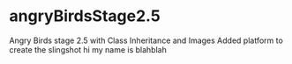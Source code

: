 # angryBirdsStage2.5
Angry Birds stage 2.5 with Class Inheritance and Images
Added platform to create the slingshot
hi my name is blahblah
